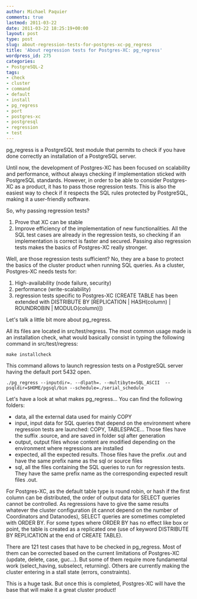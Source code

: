 ```yaml
---
author: Michael Paquier
comments: true
lastmod: 2011-03-22
date: 2011-03-22 18:25:19+00:00
layout: post
type: post
slug: about-regression-tests-for-postgres-xc-pg_regress
title: 'About regression tests for Postgres-XC: pg_regress'
wordpress_id: 275
categories:
- PostgreSQL-2
tags:
- check
- cluster
- command
- default
- install
- pg_regress
- port
- postgres-xc
- postgresql
- regression
- test
---
```


pg\_regress is a PostgreSQL test module that permits to check if you have done correctly an installation of a PostgreSQL server.

Until now, the development of Postgres-XC has been focused on scalability and performance, without always checking if implementation sticked with PostgreSQL standards.
However, in order to be able to consider Postgres-XC as a product, it has to pass those regression tests.
This is also the easiest way to check if it respects the SQL rules protected by PostgreSQL, making it a user-friendly software.

So, why passing regression tests?

  1. Prove that XC can be stable
  2. Improve efficiency of the implementation of new functionalities. All the SQL test cases are already in the regression tests, so checking if an implementation is correct is faster and secured. Passing also regression tests makes the basics of Postgres-XC really stronger.

Well, are those regression tests sufficient?
No, they are a base to protect the basics of the cluster product when running SQL queries. As a cluster, Postgres-XC needs tests for:

  1. High-availability (node failure, security)
  2. performance (write-scalability)
  3. regression tests specific to Postgres-XC (CREATE TABLE has been extended with DISTRIBUTE BY [REPLICATION | HASH(column) | ROUNDROBIN | MODULO(column)])

Let's talk a little bit more about pg\_regress.

All its files are located in src/test/regress.
The most common usage made is an installation check, what would basically consist in typing the following command in src/test/regress:

    make installcheck

This command allows to launch regression tests on a PostgreSQL server having the default port 5432 open.

    ./pg_regress --inputdir=. --dlpath=. --multibyte=SQL_ASCII  --psqldir=$HOME/pgsql/bin --schedule=./serial_schedule

Let's have a look at what makes pg\_regress... You can find the following folders:

  * data, all the external data used for mainly COPY
  * input, input data for SQL queries that depend on the environment where regression tests are launched: COPY, TABLESPACE... Those files have the suffix .source, and are saved in folder sql after generation
  * output, output files whose content are modified depending on the environment where regressions are installed
  * expected, all the expected results. Those files have the prefix .out and have the same prefix name as the sql or source files
  * sql, all the files containing the SQL queries to run for regression tests. They have the same prefix name as the corresponding expected result files .out.

For Postgres-XC, as the default table type is round robin, or hash if the first column can be distributed, the order of output data for SELECT queries cannot be controlled.
As regressions have to give the same results whatever the cluster configuration (it cannot depend on the number of Coordinators and Datanodes), SELECT queries are sometimes completed with ORDER BY.
For some types where ORDER BY has no effect like box or point, the table is created as a replicated one (use of keyword DISTRIBUTE BY REPLICATION at the end of CREATE TABLE).

There are 121 test cases that have to be checked in pg\_regress.
Most of them can be corrected based on the current limitations of Postgres-XC (update, delete, case, guc...).
But some of them require more fundamental work (select\_having, subselect, returning).
Others are currently making the cluster entering in a stall state (errors, constraints).

This is a huge task. But once this is completed,
Postgres-XC will have the base that will make it a great cluster product!
